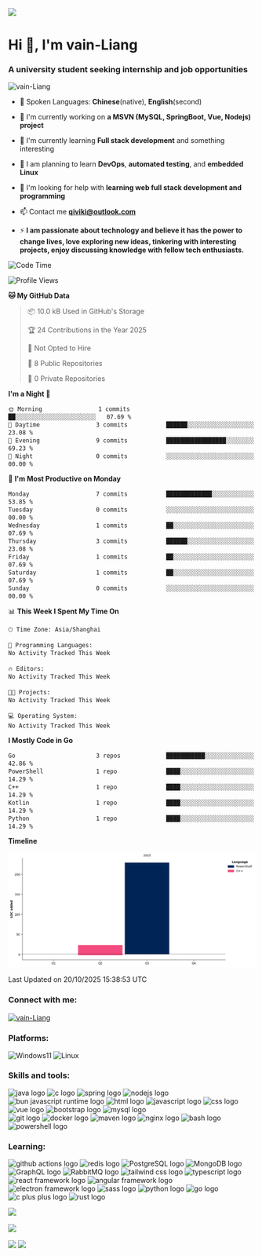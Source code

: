 <picture>
  <source
    srcset="https://github-readme-stats.eternalbinary.site/api/pin?username=vain-Liang&repo=store&show_owner=true&theme=catppuccin_mocha"
    media="(prefers-color-scheme: dark)"
  />
  <source
    srcset="https://github-readme-stats.eternalbinary.site/api?username=vain-Liang&repo=store&show_owner=true&theme=catppuccin_latte"
    media="(prefers-color-scheme: light), (prefers-color-scheme: no-preference)"
  />
  <img src="https://github-readme-stats.eternalbinary.site/api?username=vain-Liang&repo=store&show_owner=true" />
</picture>

# Hi 👋, I'm vain-Liang

### A university student seeking internship and job opportunities

<p align="left"> <img src="https://komarev.com/ghpvc/?username=vain-Liang&color=blue&style=pixel" alt="vain-Liang" /> </p>

- 📘 Spoken Languages: **Chinese**(native), **English**(second)

- 🔭 I'm currently working on **a MSVN (MySQL, SpringBoot, Vue, Nodejs) project**

- 🌱 I'm currently learning **Full stack development** and something interesting

- 🤯 I am planning to learn **DevOps**, **automated testing**, and **embedded Linux**

- 🤝 I'm looking for help with **learning web full stack development and programming**

- 📫 Contact me [**qiviki@outlook.com**](mailto:qiviki@outlook.com)

- ⚡ **I am passionate about technology and believe it has the power to change lives, love exploring new ideas, tinkering with interesting projects, enjoy discussing knowledge with fellow tech enthusiasts.**

<!--START_SECTION:waka-->
![Code Time](http://img.shields.io/badge/Code%20Time-0%20secs-blue)

![Profile Views](http://img.shields.io/badge/Profile%20Views-20-blue)

**🐱 My GitHub Data** 

> 📦 10.0 kB Used in GitHub's Storage 
 > 
> 🏆 24 Contributions in the Year 2025
 > 
> 🚫 Not Opted to Hire
 > 
> 📜 8 Public Repositories 
 > 
> 🔑 0 Private Repositories 
 > 
**I'm a Night 🦉** 

```text
🌞 Morning                1 commits           ██░░░░░░░░░░░░░░░░░░░░░░░   07.69 % 
🌆 Daytime                3 commits           ██████░░░░░░░░░░░░░░░░░░░   23.08 % 
🌃 Evening                9 commits           █████████████████░░░░░░░░   69.23 % 
🌙 Night                  0 commits           ░░░░░░░░░░░░░░░░░░░░░░░░░   00.00 % 
```
📅 **I'm Most Productive on Monday** 

```text
Monday                   7 commits           █████████████░░░░░░░░░░░░   53.85 % 
Tuesday                  0 commits           ░░░░░░░░░░░░░░░░░░░░░░░░░   00.00 % 
Wednesday                1 commits           ██░░░░░░░░░░░░░░░░░░░░░░░   07.69 % 
Thursday                 3 commits           ██████░░░░░░░░░░░░░░░░░░░   23.08 % 
Friday                   1 commits           ██░░░░░░░░░░░░░░░░░░░░░░░   07.69 % 
Saturday                 1 commits           ██░░░░░░░░░░░░░░░░░░░░░░░   07.69 % 
Sunday                   0 commits           ░░░░░░░░░░░░░░░░░░░░░░░░░   00.00 % 
```


📊 **This Week I Spent My Time On** 

```text
🕑︎ Time Zone: Asia/Shanghai

💬 Programming Languages: 
No Activity Tracked This Week

🔥 Editors: 
No Activity Tracked This Week

🐱‍💻 Projects: 
No Activity Tracked This Week

💻 Operating System: 
No Activity Tracked This Week
```

**I Mostly Code in Go** 

```text
Go                       3 repos             ███████████░░░░░░░░░░░░░░   42.86 % 
PowerShell               1 repo              ████░░░░░░░░░░░░░░░░░░░░░   14.29 % 
C++                      1 repo              ████░░░░░░░░░░░░░░░░░░░░░   14.29 % 
Kotlin                   1 repo              ████░░░░░░░░░░░░░░░░░░░░░   14.29 % 
Python                   1 repo              ████░░░░░░░░░░░░░░░░░░░░░   14.29 % 
```



**Timeline**

![Lines of Code chart](https://raw.githubusercontent.com/vain-Liang/vain-Liang/main/assets/bar_graph.png)


 Last Updated on 20/10/2025 15:38:53 UTC
<!--END_SECTION:waka-->

### Connect with me:
<p align="left">
<a href="https://github.com/vain-Liang" target="blank"><img align="center" src="https://raw.githubusercontent.com/rahuldkjain/github-profile-readme-generator/master/src/images/icons/Social/github.svg" alt="vain-Liang" height="30" width="40" /></a>
</p>

### Platforms:
![Windows11](https://img.icons8.com/?size=100&id=M9BRw0RJZXKi&format=png&color=000000) ![Linux](https://img.icons8.com/?size=100&id=HF4xGsjDERHf&format=png&color=000000)

### Skills and tools:
<div align="left">
  <img src="https://skillicons.dev/icons?i=java" height="60" width="60" alt="java logo" />
  <img src="https://skillicons.dev/icons?i=c" height="60" width="60" alt="c logo" />
  <img src="https://skillicons.dev/icons?i=spring" height="60" width="60" alt="spring logo" />
  <img src="https://skillicons.dev/icons?i=nodejs" height="60" width="60" alt="nodejs logo" />
  <img src="https://skillicons.dev/icons?i=bun" height="60" width="60" alt="bun javascript runtime logo" />
  <img src="https://skillicons.dev/icons?i=html" height="60" width="60" alt="html logo" />
  <img src="https://skillicons.dev/icons?i=js" height="60" width="60" alt="javascript logo" />
  <img src="https://skillicons.dev/icons?i=css" height="60" width="60" alt="css logo" />
  <img src="https://skillicons.dev/icons?i=vue" height="60" width="60" alt="vue logo" />
  <img src="https://skillicons.dev/icons?i=bootstrap" height="60" width="60" alt="bootstrap logo" />
  <img src="https://skillicons.dev/icons?i=mysql" height="60" width="60" alt="mysql logo" />
</div>
<div align="left">
  <img src="https://skillicons.dev/icons?i=git" height="60" width="60" alt="git logo" />
  <img src="https://skillicons.dev/icons?i=docker" height="60" width="60" alt="docker logo" />
  <img src="https://skillicons.dev/icons?i=maven" height="60" width="60" alt="maven logo" />
  <img src="https://skillicons.dev/icons?i=nginx" height="60" width="60" alt="nginx logo" />
  <img src="https://skillicons.dev/icons?i=bash" height="60" width="60" alt="bash logo" />
  <img src="https://skillicons.dev/icons?i=powershell" height="60" width="60" alt="powershell logo" />
</div>

### Learning:
<div align="left">
  <img src="https://skillicons.dev/icons?i=githubactions" height="60" width="60" alt="github actions logo" />
  <img src="https://skillicons.dev/icons?i=redis" height="60" width="60" alt="redis logo" />
  <img src="https://skillicons.dev/icons?i=postgres" height="60" width="60" alt="PostgreSQL logo" />
  <img src="https://skillicons.dev/icons?i=mongodb" height="60" width="60" alt="MongoDB logo" />
  <img src="https://skillicons.dev/icons?i=graphql" height="60" width="60" alt="GraphQL logo" />
  <img src="https://skillicons.dev/icons?i=rabbitmq" height="60" width="60" alt="RabbitMQ logo" />
  <img src="https://skillicons.dev/icons?i=tailwind" height="60" width="60" alt="tailwind css logo" />
  <img src="https://skillicons.dev/icons?i=ts" height="60" width="60" alt="typescript logo" />
  <img src="https://skillicons.dev/icons?i=react" height="60" width="60" alt="react framework logo" />
  <img src="https://skillicons.dev/icons?i=angular" height="60" width="60" alt="angular framework logo" />
  <img src="https://skillicons.dev/icons?i=electron" height="60" width="60" alt="electron framework logo" />
  <img src="https://skillicons.dev/icons?i=sass" height="60" width="60" alt="sass logo" />
  <img src="https://skillicons.dev/icons?i=py" height="60" width="60" alt="python logo" />
  <img src="https://skillicons.dev/icons?i=go" height="60" width="60" alt="go logo" />
  <img src="https://skillicons.dev/icons?i=cpp" height="60" width="60" alt="c plus plus logo" />
  <img src="https://skillicons.dev/icons?i=rust" height="60" width="60" alt="rust logo" />
</div>

![](https://github-readme-stats.eternalbinary.site/api/top-langs/?username=vain-Liang&show_icons=true&locale=en&layout=compact&theme=toktonight#gh-dark-mode-only)

![](https://github-readme-stats.eternalbinary.site/api/top-langs/?username=vain-Liang&show_icons=true&locale=en&layout=compact&theme=buefy#gh-light-mode-only)

![](https://github-readme-stats.eternalbinary.site/api?username=vain-Liang&show_icons=true&locale=en&theme=toktonight#gh-dark-mode-only)
![](https://github-readme-stats.eternalbinary.site/api?username=vain-Liang&show_icons=true&locale=en&theme=buefy#gh-light-mode-only)

